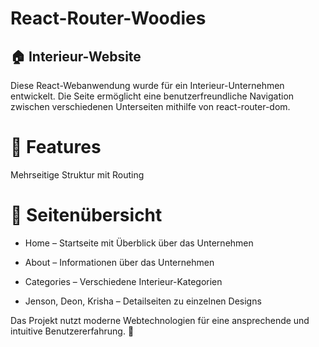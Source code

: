 # React-Router-Woodies

## 🏠 Interieur-Website

Diese React-Webanwendung wurde für ein Interieur-Unternehmen entwickelt. Die Seite ermöglicht eine benutzerfreundliche Navigation zwischen verschiedenen Unterseiten mithilfe von react-router-dom.

# 📌 Features

Mehrseitige Struktur mit Routing

# 📄 Seitenübersicht

- Home – Startseite mit Überblick über das Unternehmen

- About – Informationen über das Unternehmen

- Categories – Verschiedene Interieur-Kategorien

- Jenson, Deon, Krisha – Detailseiten zu einzelnen Designs

Das Projekt nutzt moderne Webtechnologien für eine ansprechende und intuitive Benutzererfahrung. 🚀

